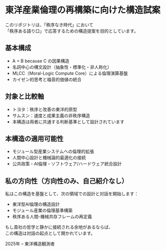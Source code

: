 # 東洋産業倫理の再構築に向けた構造試案

このリポジトリは、「秩序なき時代」において  
「秩序ある語り口」で応答するための構造提案を目的としています。

## 基本構成

- A = B because C の因果構造
- 名詞中心の構文設計（抽象性・標準化・非人称化）
- MLCC（Moral-Logic Compute Core）による倫理演算基盤
- カイゼン的思考と福音的価値の統合

## 対象と比較軸

- トヨタ：秩序と改善の東洋的原型
- サムスン：速度と成果主義の非秩序構造
- 本構造は両者に共通する判断基準として設計されています

## 本構造の適用可能性

- モジュール型産業システムへの倫理的拡張
- 人間中心設計と機械論的最適化の接続
- 公共政策・AI倫理・ソフトウェア/ハードウェア統合設計

## 私の方向性（方向性のみ、自己紹介なし）

私はこの構造を基盤として、次の領域での設計と対話を開始します：

- 東洋型AI倫理の構造設計
- モジュール産業の倫理基準構築
- 秩序ある人間-機械共存フレームの再定義

もし貴社の哲学と静かに接続される余地があるならば、  
この構造は対話の起点として開かれています。

2025年 – 東洋構造観測者